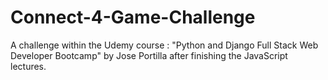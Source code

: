 # Connect-4-Game-Challenge

A challenge within the Udemy course : "Python and Django Full Stack Web Developer Bootcamp" by Jose Portilla after finishing the JavaScript lectures.
